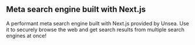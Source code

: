 ## Meta search engine built with Next.js

A performant meta search engine built with Next.js provided by Unsea. Use it to securely browse the web and get search results from multiple search engines at once!
